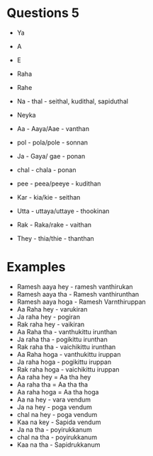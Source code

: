 # Questions 5
* Ya
* A
* E
* Raha
* Rahe
* Na - thal - seithal, kudithal, sapiduthal
* Neyka

* Aa - Aaya/Aae - vanthan
* pol - pola/pole - sonnan
* Ja - Gaya/ gae - ponan
* chal - chala - ponan
* pee - peea/peeye - kudithan
* Kar - kia/kie - seithan
* Utta - uttaya/uttaye - thookinan
* Rak - Raka/rake - vaithan
* They - thia/thie - thanthan

# Examples
* Ramesh aaya hey - ramesh vanthirukan
* Ramesh aaya tha - Ramesh vanthirunthan
* Ramesh aaya hoga - Ramesh Varnthiruppan
* Aa Raha hey - varukiran
* Ja raha hey - pogiran
* Rak raha hey - vaikiran
* Aa Raha tha - vanthukittu irunthan
* Ja raha tha - pogikittu irunthan
* Rak raha tha - vaichikittu irunthan
* Aa Raha hoga - vanthukittu iruppan
* Ja raha hoga - pogikittu iruppan
* Rak raha hoga - vaichikittu iruppan
* Aa raha hey = Aa tha hey
* Aa raha tha = Aa tha tha
* Aa raha hoga = Aa tha hoga
* Aa na hey - vara vendum
* Ja na hey - poga vendum
* chal na hey - poga vendum
* Kaa na key - Sapida vendum
* Ja na tha - poyirukkanum
* chal na tha - poyirukkanum
* Kaa na tha - Sapidrukkanum